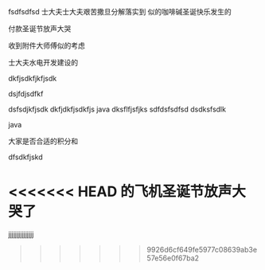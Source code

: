 fsdfsdfsd
士大夫士大夫艰苦撒旦分解落实到
似的咖啡碱圣诞快乐发生的

付款圣诞节放声大哭



收到附件大师傅似的考虑



士大夫水电开发建设的



dkfjsdkfjkfjsdk

dsjfdjsdfkf

dsfsdjkfjsdk
dkfjdkfjsdkfjs
java
dksflfjsfjks
sdfdsfsdfsd
dsdksfsdlk


java

大家是否合适的积分和

dfsdkfjskd



<<<<<<< HEAD
的飞机圣诞节放声大哭了
=======
jjjjjjjjjjjjjjj
>>>>>>> 9926d6cf649fe5977c08639ab3e57e56e0f67ba2
